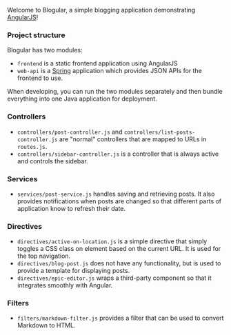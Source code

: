 Welcome to Blogular, a simple blogging application demonstrating [AngularJS](https://angularjs.org)!

### Project structure

Blogular has two modules:

  - `frontend` is a static frontend application using AngularJS
  - `web-api` is a [Spring](http://projects.spring.io/spring-framework/) application which provides
    JSON APIs for the frontend to use.

When developing, you can run the two modules separately and then bundle everything into one Java
application for deployment.

### Controllers

  - `controllers/post-controller.js` and `controllers/list-posts-controller.js` are "normal" controllers
    that are mapped to URLs in `routes.js`.
  - `controllers/sidebar-controller.js` is a controller that is always active and controls the sidebar.

### Services

  - `services/post-service.js` handles saving and retrieving posts. It also provides notifications when
    posts are changed so that different parts of application know to refresh their date.

### Directives

  - `directives/active-on-location.js` is a simple directive that simply toggles a CSS class on element
    based on the current URL. It is used for the top navigation.
  - `directives/blog-post.js` does not have any functionality, but is used to provide a template for
    displaying posts.
  - `directives/epic-editor.js` wraps a third-party component so that it integrates smoothly with Angular.

### Filters

  - `filters/markdown-filter.js` provides a filter that can be used to convert Markdown to HTML.
